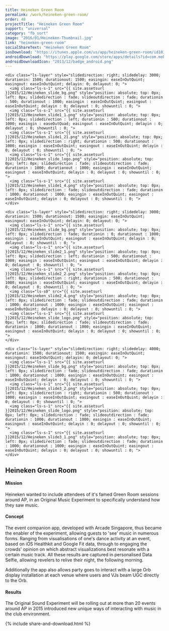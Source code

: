 ```yaml
---
title: Heineken Green Room
permalink: /work/heineken-green-room/
order: 48
projectTitle: "Heineken Green Room"
support: "universal"
category: "fb_sort"
image: "2016/01/Heineken-Thumbnail.jpg"
link: "heineken-green-room"
socialShareText: "Heineken Green Room"
iosDownload: "https://itunes.apple.com/us/app/heineken-green-room/id1015284949?ls=1&mt=8"
androidDownload: "https://play.google.com/store/apps/details?id=com.mobilenow.hgr&hl=en"
androidDownloadIcon: "2013/12/badge_android.png"
---
```

<div class="avia-layerslider solid_bottom_border">
  <div id="layerslider_1" class="ls-wp-container">

    <div class="ls-layer" style="slidedirection: right; slidedelay: 3000; durationin: 1500; durationout: 1500; easingin: easeInOutQuint; easingout: easeInOutQuint; delayin: 0; delayout: 0; ">
      <img class="ls-s-1" src="{{ site.assetsurl }}2015/12/Heineken_slide_bg.png" style="position: absolute; top: 0px; left: 0px; slidedirection : fade; slideoutdirection : fade; durationin : 500; durationout : 1000; easingin : easeInOutQuint; easingout : easeInOutQuint; delayin : 0; delayout : 0; showuntil : 0; ">
      <img class="ls-s-1" src="{{ site.assetsurl }}2015/12/Heineken_slide1_1.png" style="position: absolute; top: 0px; left: 0px; slidedirection : left; durationin : 500; durationout : 1000; easingin : easeOutQuad; easingout : easeInOutQuint; delayin : 0; delayout : 0; showuntil : 0; ">
      <img class="ls-s-1" src="{{ site.assetsurl }}2015/12/Heineken_slide1_21.png" style="position: absolute; top: 0px; left: 0px; slidedirection : right; durationin : 500; durationout : 1000; easingin : easeInOutQuint; easingout : easeInOutQuint; delayin : 0; delayout : 0; showuntil : 0; ">
      <img class="ls-s-1" src="{{ site.assetsurl }}2015/12/Heineken_slide_logo.png" style="position: absolute; top: 0px; left: 0px; slidedirection : fade; slideoutdirection : fade; durationin : 1000; durationout : 1000; easingin : easeInOutQuint; easingout : easeInOutQuint; delayin : 0; delayout : 0; showuntil : 0; ">
      <img class="ls-s-1" src="{{ site.assetsurl }}2015/12/Heineken_slide1_4.png" style="position: absolute; top: 0px; left: 0px; slidedirection : fade; slideoutdirection : fade; durationin : 1000; durationout : 1000; easingin : easeInOutQuint; easingout : easeInOutQuint; delayin : 0; delayout : 0; showuntil : 0; ">
    </div>

    <div class="ls-layer" style="slidedirection: right; slidedelay: 3000; durationin: 1500; durationout: 1500; easingin: easeInOutQuint; easingout: easeInOutQuint; delayin: 0; delayout: 0; ">
      <img class="ls-s-1" src="{{ site.assetsurl }}2015/12/Heineken_slide_bg.png" style="position: absolute; top: 0px; left: 0px; slidedirection : fade; durationin : 0; durationout : 1000; easingin : easeInOutQuint; easingout : easeInOutQuint; delayin : 0; delayout : 0; showuntil : 0; ">
      <img class="ls-s-1" src="{{ site.assetsurl }}2015/12/Heineken_slide2_1.png" style="position: absolute; top: 0px; left: 0px; slidedirection : left; durationin : 500; durationout : 1000; easingin : easeInOutQuint; easingout : easeInOutQuint; delayin : 0; delayout : 0; showuntil : 0; ">
      <img class="ls-s-1" src="{{ site.assetsurl }}2015/12/Heineken_slide2_2.png" style="position: absolute; top: 0px; left: 0px; slidedirection : right; durationin : 500; durationout : 1000; easingin : easeInOutQuint; easingout : easeInOutQuint; delayin : 0; delayout : 0; showuntil : 0; ">
      <img class="ls-s0" src="{{ site.assetsurl }}2015/12/Heineken_slide2_4.png" style="position: absolute; top: 0px; left: 0px; slidedirection : fade; slideoutdirection : fade; durationin : 1000; durationout : 1000; easingin : easeInOutQuint; easingout : easeInOutQuint; delayin : 0; delayout : 0; showuntil : 0; ">
      <img class="ls-s-1" src="{{ site.assetsurl }}2015/12/Heineken_slide_logo.png" style="position: absolute; top: 0px; left: 0px; slidedirection : fade; slideoutdirection : fade; durationin : 1000; durationout : 1000; easingin : easeInOutQuint; easingout : easeInOutQuint; delayin : 0; delayout : 0; showuntil : 0; ">
    </div>

    <div class="ls-layer" style="slidedirection: right; slidedelay: 4000; durationin: 1500; durationout: 1500; easingin: easeInOutQuint; easingout: easeInOutQuint; delayin: 0; delayout: 0; ">
      <img class="ls-s-1" src="{{ site.assetsurl }}2015/12/Heineken_slide_bg.png" style="position: absolute; top: 0px; left: 0px; slidedirection : fade; slideoutdirection : fade; durationin : 1000; durationout : 1000; easingin : easeInOutQuint; easingout : easeInOutQuint; delayin : 0; delayout : 0; showuntil : 0; ">
      <img class="ls-s-1" src="{{ site.assetsurl }}2015/12/Heineken_slide3_2.png" style="position: absolute; top: 0px; left: 0px; slidedirection : right; durationin : 500; durationout : 1000; easingin : easeInOutQuint; easingout : easeInOutQuint; delayin : 0; delayout : 0; showuntil : 0; ">
      <img class="ls-s-1" src="{{ site.assetsurl }}2015/12/Heineken_slide_logo.png" style="position: absolute; top: 0px; left: 0px; slidedirection : fade; slideoutdirection : fade; durationin : 1000; durationout : 1000; easingin : easeInOutQuint; easingout : easeInOutQuint; delayin : 0; delayout : 0; showuntil : 0; ">
      <img class="ls-s-1" src="{{ site.assetsurl }}2015/12/Heineken_slide3_1.png" style="position: absolute; top: 0px; left: 0px; slidedirection : fade; slideoutdirection : fade; durationin : 1000; durationout : 1000; easingin : easeInOutQuint; easingout : easeInOutQuint; delayin : 0; delayout : 0; showuntil : 0; ">
    </div>
  </div>
</div>

<div class="wrapper content project-detail" markdown="1">
  <h2 class="content-h2 with-bottom-line">Heineken Green Room</h2>

#### Mission

Heineken wanted to include attendees of it's famed Green Room sessions around AP, in an Original Music Experiment to specifically understand how they saw music.

#### Concept

The event companion app, developed with Arcade Singapore, thus became the enabler of the experiment, allowing guests to 'see' music in numerous forms. Ranging from visualisations of one's dance activity at an event, based on iOS Healthkit and Google Fit data, through to engaging the crowds' opinion on which abstract visualizations best resonate with a certain music track. All these results are captured in personalised Data Selfie, allowing revelers to relive their night, the following morning.

Additionally the app also allows party goes to interact with a large Orb display installation at each venue where users and VJs beam UGC directly to the Orb.

#### Results

The Original Sound Experiment will be rolling out at more than 20 events around AP in 2015 introduced new unique ways of interacting with music in the club environment.

</div>

{% include share-and-download.html %}

<script>
$(document).ready(function() {
  if (typeof $.fn.layerSlider == "undefined") {
    lsShowNotice('layerslider_1','jquery');
  }
  else if (typeof $.transit == "undefined" || typeof $.transit.modifiedForLayerSlider == "undefined") {
    lsShowNotice('layerslider_1', 'transit');
  }
  else
  {
    $("#layerslider_1").layerSlider({
      width : '1440px',
      height : '650px',
      responsive : true,
      responsiveUnder : 0,
      sublayerContainer : 0,
      autoStart : true,
      pauseOnHover : true,
      firstLayer : 1,
      animateFirstLayer : true,
      randomSlideshow : false,
      twoWaySlideshow : true,
      loops : 0,
      forceLoopNum : true,
      autoPlayVideos : true,
      autoPauseSlideshow : 'auto',
      youtubePreview : 'maxresdefault.jpg',
      keybNav : true,
      touchNav : true,
      skin : 'fullwidth',
      skinsPath : '../../css/LayerSlider/skins/',
      globalBGColor : 'transparent',
      navPrevNext : true,
      navStartStop : false,
      navButtons : true,
      hoverPrevNext : true,
      hoverBottomNav : false,
      showBarTimer : false,
      showCircleTimer : true,
      thumbnailNavigation : 'disabled',
      tnWidth : 100,
      tnHeight : 60,
      tnContainerWidth : '60%',
      tnActiveOpacity : 35,
      tnInactiveOpacity : 100,
      imgPreload : true,
      yourLogo : false,
      yourLogoStyle : 'position: absolute; left: 10px; top: 10px;',
      yourLogoLink : false,
      yourLogoTarget : '_self',
      cbInit : function(element) { },
      cbStart : function(data) { },
      cbStop : function(data) { },
      cbPause : function(data) { },
      cbAnimStart : function(data) { },
      cbAnimStop : function(data) { },
      cbPrev : function(data) { },
      cbNext : function(data) { }
    });
  }
});
</script>
